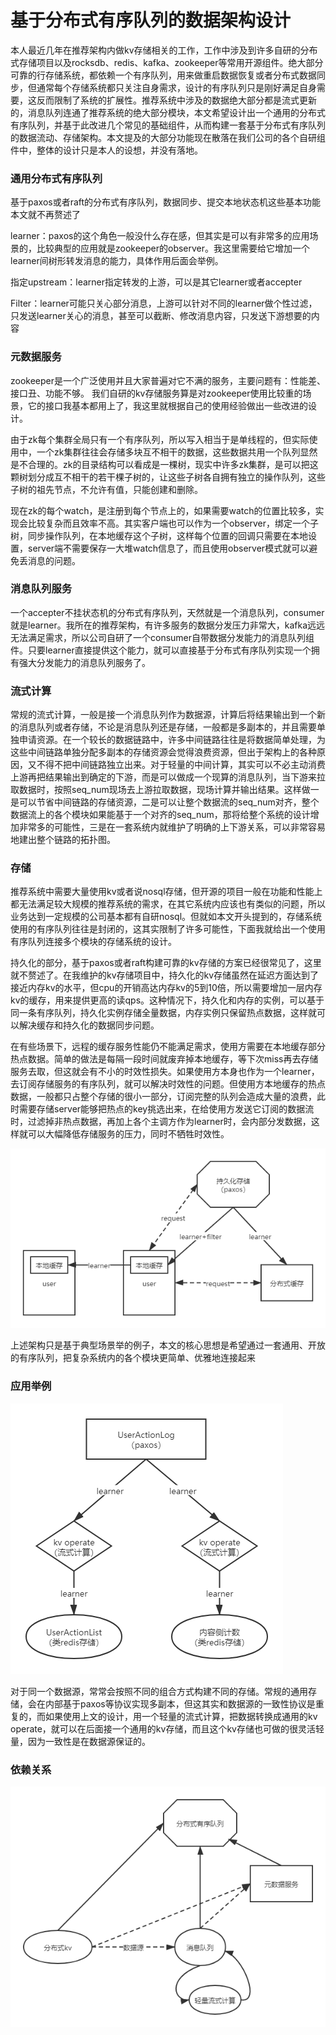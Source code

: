 # 基于分布式有序队列的数据架构设计

本人最近几年在推荐架构内做kv存储相关的工作，工作中涉及到许多自研的分布式存储项目以及rocksdb、redis、kafka、zookeeper等常用开源组件。绝大部分可靠的行存储系统，都依赖一个有序队列，用来做重启数据恢复或者分布式数据同步，但通常每个存储系统都只关注自身需求，设计的有序队列只是刚好满足自身需要，这反而限制了系统的扩展性。推荐系统中涉及的数据绝大部分都是流式更新的，消息队列连通了推荐系统的绝大部分模块，本文希望设计出一个通用的分布式有序队列，并基于此改进几个常见的基础组件，从而构建一套基于分布式有序队列的数据流动、存储架构。本文提及的大部分功能现在散落在我们公司的各个自研组件中，整体的设计只是本人的设想，并没有落地。

### 通用分布式有序队列

基于paxos或者raft的分布式有序队列，数据同步、提交本地状态机这些基本功能本文就不再赘述了

learner：paxos的这个角色一般没什么存在感，但其实是可以有非常多的应用场景的，比较典型的应用就是zookeeper的observer。我这里需要给它增加一个learner间树形转发消息的能力，具体作用后面会举例。

指定upstream：learner指定转发的上游，可以是其它learner或者accepter

Filter：learner可能只关心部分消息，上游可以针对不同的learner做个性过滤，只发送learner关心的消息，甚至可以截断、修改消息内容，只发送下游想要的内容

### 元数据服务
zookeeper是一个广泛使用并且大家普遍对它不满的服务，主要问题有：性能差、接口丑、功能不够。
我们自研的kv存储服务算是对zookeeper使用比较重的场景，它的接口我基本都用上了，我这里就根据自己的使用经验做出一些改进的设计。

由于zk每个集群全局只有一个有序队列，所以写入相当于是单线程的，但实际使用中，一个zk集群往往会存储多块互不相干的数据，这些数据共用一个队列显然是不合理的。zk的目录结构可以看成是一棵树，现实中许多zk集群，是可以把这颗树划分成互不相干的若干棵子树的，让这些子树各自拥有独立的操作队列，这些子树的祖先节点，不允许有值，只能创建和删除。

现在zk的每个watch，是注册到每个节点上的，如果需要watch的位置比较多，实现会比较复杂而且效率不高。其实客户端也可以作为一个observer，绑定一个子树，同步操作队列，在本地缓存这个子树，这样每个位置的回调只需要在本地设置，server端不需要保存一大堆watch信息了，而且使用observer模式就可以避免丢消息的问题。

### 消息队列服务
一个accepter不挂状态机的分布式有序队列，天然就是一个消息队列，consumer就是learner。我所在的推荐架构，有许多服务的数据分发压力非常大，kafka远远无法满足需求，所以公司自研了一个consumer自带数据分发能力的消息队列组件。只要learner直接提供这个能力，就可以直接基于分布式有序队列实现一个拥有强大分发能力的消息队列服务了。

### 流式计算
常规的流式计算，一般是接一个消息队列作为数据源，计算后将结果输出到一个新的消息队列或者存储，不论是消息队列还是存储，一般都是多副本的，并且需要单独申请资源。在一个较长的数据链路中，许多中间链路往往是将数据简单处理，为这些中间链路单独分配多副本的存储资源会觉得浪费资源，但出于架构上的各种原因，又不得不把中间链路独立出来。对于轻量的中间计算，其实可以不必主动消费上游再把结果输出到确定的下游，而是可以做成一个现算的消息队列，当下游来拉取数据时，按照seq_num现场去上游拉取数据，现场计算并输出结果。这样做一是可以节省中间链路的存储资源，二是可以让整个数据流的seq_num对齐，整个数据流上的各个模块如果能基于一个对齐的seq_num，那将给整个系统的设计增加非常多的可能性，三是在一套系统内就维护了明确的上下游关系，可以非常容易地建出整个链路的拓扑图。

### 存储
推荐系统中需要大量使用kv或者说nosql存储，但开源的项目一般在功能和性能上都无法满足较大规模的推荐系统的需求，在其它系统内应该也有类似的问题，所以业务达到一定规模的公司基本都有自研nosql。但就如本文开头提到的，存储系统使用的有序队列往往是封闭的，这其实限制了许多可能性，下面我就给出一个使用有序队列连接多个模块的存储系统的设计。

持久化的部分，基于paxos或者raft构建可靠的kv存储的方案已经很常见了，这里就不赘述了。在我维护的kv存储项目中，持久化的kv存储虽然在延迟方面达到了接近内存kv的水平，但cpu的开销高达内存kv的5到10倍，所以需要增加一层内存kv的缓存，用来提供更高的读qps。这种情况下，持久化和内存的实例，可以基于同一条有序队列，持久化实例存储全量数据，内存实例只保留热点数据，这样就可以解决缓存和持久化的数据同步问题。

在有些场景下，远程的缓存服务性能仍不能满足需求，使用方需要在本地缓存部分热点数据。简单的做法是每隔一段时间就废弃掉本地缓存，等下次miss再去存储服务去取，但这就会有不小的时效性损失。如果使用方本身也作为一个learner，去订阅存储服务的有序队列，就可以解决时效性的问题。但使用方本地缓存的热点数据，一般都只占整个存储的很小一部分，订阅完整的队列会造成大量的浪费，此时需要存储server能够把热点的key挑选出来，在给使用方发送它订阅的数据流时，过滤掉非热点数据，再加上各个主调方作为learner时，会内部分发数据，这样就可以大幅降低存储服务的压力，同时不牺牲时效性。

![存储架构.png](https://github.com/xieyilun/xieyilun.blog/blob/main/%E5%AD%98%E5%82%A8%E6%9E%B6%E6%9E%84.png)

上述架构只是基于典型场景举的例子，本文的核心思想是希望通过一套通用、开放的有序队列，把复杂系统内的各个模块更简单、优雅地连接起来

### 应用举例
![应用举例.png](https://github.com/xieyilun/xieyilun.blog/blob/main/%E5%BA%94%E7%94%A8%E4%B8%BE%E4%BE%8B.png)

对于同一个数据源，常常会按照不同的组合方式构建不同的存储。常规的通用存储，会在内部基于paxos等协议实现多副本，但这其实和数据源的一致性协议是重复的，而如果使用上文的设计，用一个轻量的流式计算，把数据转换成通用的kv operate，就可以在后面接一个通用的kv存储，而且这个kv存储也可做的很灵活轻量，因为一致性是在数据源保证的。

### 依赖关系

![依赖关系.png](https://github.com/xieyilun/xieyilun.blog/blob/main/%E4%BE%9D%E8%B5%96%E5%85%B3%E7%B3%BB.png)
